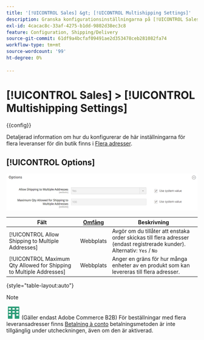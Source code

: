 ```yaml
---
title: '[!UICONTROL Sales] &gt; [!UICONTROL Multishipping Settings]'
description: Granska konfigurationsinställningarna på [!UICONTROL Sales] &gt; [!UICONTROL Multishipping Settings] sidan för Commerce Admin.
exl-id: 4cacac8c-33af-4275-b1dd-9802d38ec3c8
feature: Configuration, Shipping/Delivery
source-git-commit: 61df9a4bcfaf09491ae2d353478ceb281082fa74
workflow-type: tm+mt
source-wordcount: '99'
ht-degree: 0%

---
```


# [!UICONTROL Sales] > [!UICONTROL Multishipping Settings]

{{config}}

Detaljerad information om hur du konfigurerar de här inställningarna för flera leveranser för din butik finns i [Flera adresser](../../stores-purchase/shipping-settings.md#multiple-addresses).

## [!UICONTROL Options]

![Alternativ](./assets/multishipping-settings-options.png)<!-- zoom -->

<!-- [Options](https://docs.magento.com/user-guide/shipping/shipping-multiaddress.html) -->

| Fält | [Omfång](../../getting-started/websites-stores-views.md#scope-settings) | Beskrivning |
|--- |--- |--- |
| [!UICONTROL Allow Shipping to Multiple Addresses] | Webbplats | Avgör om du tillåter att enstaka order skickas till flera adresser (endast registrerade kunder). Alternativ: `Yes` / `No` |
| [!UICONTROL Maximum Qty Allowed for Shipping to Multiple Addresses] | Webbplats | Anger en gräns för hur många enheter av en produkt som kan levereras till flera adresser. |

{style="table-layout:auto"}

>[!NOTE]
>
>![Adobe Commerce B2B](../../assets/b2b.svg) (Gäller endast Adobe Commerce B2B) För beställningar med flera leveransadresser finns [Betalning à conto](../../b2b/enable-basic-features.md#configure-payment-on-account) betalningsmetoden är inte tillgänglig under utcheckningen, även om den är aktiverad.
